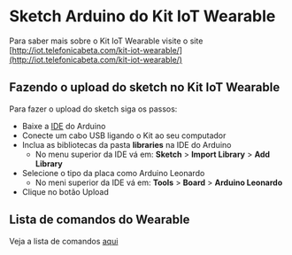 # Sketch Arduino do Kit IoT Wearable
Para saber mais sobre o Kit IoT Wearable visite o site [http://iot.telefonicabeta.com/kit-iot-wearable/](http://iot.telefonicabeta.com/kit-iot-wearable/)

## Fazendo o upload do sketch no Kit IoT Wearable
Para fazer o upload do sketch siga os passos:

  * Baixe a [IDE](http://arduino.cc/en/main/software) do Arduino
  * Conecte um cabo USB ligando o Kit ao seu computador
  * Inclua as bibliotecas da pasta **libraries** na IDE do Arduino
    * No menu superior da IDE vá em: **Sketch** > **Import Library** > **Add Library**
  * Selecione o tipo da placa como Arduino Leonardo
    * No meni superior da IDE vá em: **Tools** > **Board** > **Arduino Leonardo**
  * Clique no botão Upload

## Lista de comandos do Wearable
Veja a lista de comandos [aqui](https://github.com/telefonicadigital/kit-iot-wearable-arduino/wiki)

